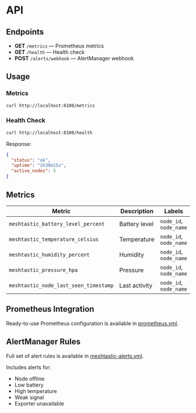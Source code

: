 # API

## Endpoints

- **GET** `/metrics` — Prometheus metrics
- **GET** `/health` — Health check
- **POST** `/alerts/webhook` — AlertManager webhook

## Usage

### Metrics

```bash
curl http://localhost:8100/metrics
```

### Health Check

```bash
curl http://localhost:8100/health
```

Response:
```json
{
  "status": "ok",
  "uptime": "2h30m15s",
  "active_nodes": 5
}
```

## Metrics

| Metric | Description | Labels |
|--------|-------------|--------|
| `meshtastic_battery_level_percent` | Battery level | `node_id`, `node_name` |
| `meshtastic_temperature_celsius` | Temperature | `node_id`, `node_name` |
| `meshtastic_humidity_percent` | Humidity | `node_id`, `node_name` |
| `meshtastic_pressure_hpa` | Pressure | `node_id`, `node_name` |
| `meshtastic_node_last_seen_timestamp` | Last activity | `node_id`, `node_name` |

## Prometheus Integration

Ready-to-use Prometheus configuration is available in [prometheus.yml](../stack/prometheus/prometheus.yml).

## AlertManager Rules

Full set of alert rules is available in [meshtastic-alerts.yml](../stack/alertmanager/meshtastic-alerts.yml).

Includes alerts for:
- Node offline
- Low battery
- High temperature  
- Weak signal
- Exporter unavailable